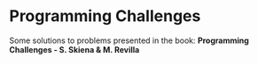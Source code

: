 # Programming Challenges

Some solutions to problems presented in the book: **Programming Challenges - S.
Skiena & M. Revilla**
